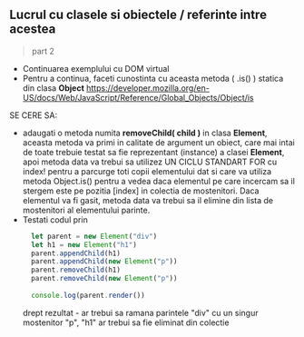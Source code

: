 ## Lucrul cu clasele si obiectele / referinte intre acestea

> part 2

* Continuarea exemplului cu DOM virtual
* Pentru a continua, faceti cunostinta cu aceasta metoda ( .is() ) statica din clasa **Object** https://developer.mozilla.org/en-US/docs/Web/JavaScript/Reference/Global_Objects/Object/is


SE CERE SA:
  * adaugati o metoda numita **removeChild( child )** in clasa **Element**, aceasta metoda va primi in calitate de argument un obiect, care mai intai de toate trebuie testat sa fie reprezentant (instance) a clasei **Element**, apoi metoda data va trebui sa utilizez UN CICLU STANDART FOR cu index! pentru a parcurge toti copii elementului dat si care va utiliza metoda Object.is() pentru a vedea daca elementul pe care incercam sa il stergem este pe pozitia [index] in colectia de mostenitori. Daca elementul va fi gasit, metoda data va trebui sa il elimine din lista de mostenitori al elementului parinte.
  * Testati codul prin
    ```js
      let parent = new Element("div")
      let h1 = new Element("h1")
      parent.appendChild(h1)
      parent.appendChild(new Element("p"))
      parent.removeChild(h1)
      parent.removeChild(new Element("p"))
      
      console.log(parent.render())
    ```
    drept rezultat - ar trebui sa ramana parintele "div" cu un singur mostenitor "p", "h1" ar trebui sa fie eliminat din colectie

